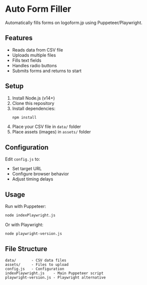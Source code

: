 # Auto Form Filler

Automatically fills forms on logoform.jp using Puppeteer/Playwright.

## Features
- Reads data from CSV file
- Uploads multiple files
- Fills text fields
- Handles radio buttons
- Submits forms and returns to start

## Setup
1. Install Node.js (v14+)
2. Clone this repository
3. Install dependencies:
   ```bash
   npm install
   ```
4. Place your CSV file in `data/` folder
5. Place assets (images) in `assets/` folder

## Configuration
Edit `config.js` to:
- Set target URL
- Configure browser behavior
- Adjust timing delays

## Usage
Run with Puppeteer:
```bash
node indexPlaywright.js
```

Or with Playwright:
```bash
node playwright-version.js
```

## File Structure
```
data/       - CSV data files
assets/     - Files to upload
config.js   - Configuration
indexPlaywright.js    - Main Puppeteer script
playwright-version.js - Playwright alternative
```